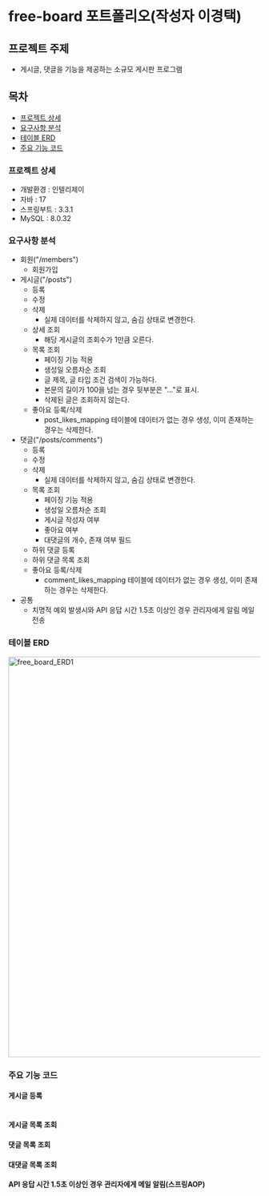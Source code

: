 # free-board 포트폴리오(작성자 이경택)
## 프로젝트 주제
- 게시글, 댓글을 기능을 제공하는 소규모 게시판 프로그램

## 목차
- [프로젝트 상세](#프로젝트-상석세)
- [요구사항 분석](#요구사항-분석)
- [테이블 ERD](#테이블-ERD)
- [주요 기능 코드](#주요-기능-코드)

### 프로젝트 상세
- 개발환경 : 인텔리제이
- 자바 : 17
- 스프링부트 : 3.3.1
- MySQL : 8.0.32

### 요구사항 분석
- 회원("/members")
  - 회원가입
- 게시글("/posts")
  - 등록
  - 수정
  - 삭제
    - 실제 데이터를 삭제하지 않고, 숨김 상태로 변경한다.
  - 상세 조회
    - 해당 게시글의 조회수가 1만큼 오른다.
  - 목록 조회
    - 페이징 기능 적용
    - 생성일 오름차순 조회
    - 글 제목, 글 타입 조건 검색이 가능하다.
    - 본문의 길이가 100을 넘는 경우 뒷부분은 "..."로 표시.
    - 삭제된 글은 조회하지 않는다.
  - 좋아요 등록/삭제
    - post_likes_mapping 테이블에 데이터가 없는 경우 생성, 이미 존재하는 경우는 삭제한다. 
- 댓글("/posts/comments")
  - 등록
  - 수정
  - 삭제
    - 실제 데이터를 삭제하지 않고, 숨김 상태로 변경한다.
  - 목록 조회
    - 페이징 기능 적용
    - 생성일 오름차순 조회
    - 게시글 작성자 여부
    - 좋아요 여부
    - 대댓글의 개수, 존재 여부 필드
  - 하위 댓글 등록
  - 하위 댓글 목록 조회
  - 좋아요 등록/삭제
    - comment_likes_mapping 테이블에 데이터가 없는 경우 생성, 이미 존재하는 경우는 삭제한다.
- 공통
  - 치명적 예외 발생시와 API 응답 시간 1.5초 이상인 경우 관리자에게 알림 메일 전송

### 테이블 ERD
<img width="800" alt="free_board_ERD1" src="https://github.com/user-attachments/assets/b9e27313-f564-49a3-9d3d-edf89bbe6013">

### 주요 기능 코드
#### 게시글 등록
```
```
#### 게시글 목록 조회
#### 댓글 목록 조회
#### 대댓글 목록 조회
#### API 응답 시간 1.5초 이상인 경우 관리자에게 메일 알림(스프링AOP)
